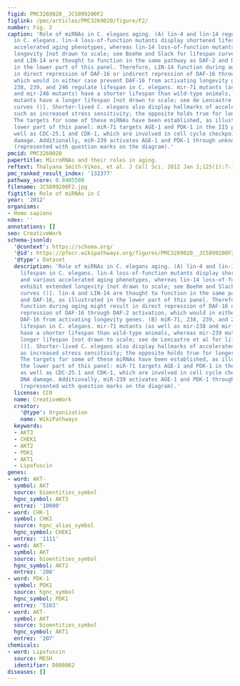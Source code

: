 ```yaml
---
figid: PMC3269020__JCS099200F2
figlink: /pmc/articles/PMC3269020/figure/F2/
number: Fig. 2
caption: 'Role of miRNAs in C. elegans aging. (A) lin-4 and lin-14 regulate lifespan
  in C. elegans. lin-4 loss-of-function mutants display shortened lifespans and various
  accelerated aging phenotypes, whereas lin-14 loss-of-function mutants exhibit extended
  longevity [not drawn to scale; see Boehm and Slack for lifespan curves ()]. lin-4
  and LIN-14 are thought to function in the same pathway as DAF-2 and DAF-16, as illustrated
  in the lower part of this panel. Therefore, LIN-14 function during aging might result
  in direct repression of DAF-16 or indirect repression of DAF-16 through DAF-2 activation,
  which would in either case prevent DAF-16 from activating longevity genes. (B) miR-71,
  238, 239, and 246 regulate lifespan in C. elegans. mir-71 mutants (as well as mir-238
  and mir-246 mutants) have a shorter lifespan than wild-type animals, whereas mir-239
  mutants have a longer lifespan [not drawn to scale; see de Lencastre et al for lifespan
  curves ()]. Shorter-lived C. elegans also display hallmarks of accelerated aging,
  such as increased stress sensitivity; the opposite holds true for longer-lived animals.
  The targets for some of these miRNAs have been established, as illustrated in the
  lower part of this panel: miR-71 targets AGE-1 and PDK-1 in the IIS pathway, as
  well as CDC-25.1 and CDK-1, which are involved in cell cycle checkpoints for DNA
  damage. Additionally, miR-239 activates AGE-1 and PDK-1 through unknown mechanisms
  (represented with question marks on the diagram).'
pmcid: PMC3269020
papertitle: MicroRNAs and their roles in aging.
reftext: Thalyana Smith-Vikos, et al. J Cell Sci. 2012 Jan 1;125(1):7-17.
pmc_ranked_result_index: '132377'
pathway_score: 0.8405508
filename: JCS099200F2.jpg
figtitle: Role of miRNAs in C
year: '2012'
organisms:
- Homo sapiens
ndex: ''
annotations: []
seo: CreativeWork
schema-jsonld:
  '@context': https://schema.org/
  '@id': https://pfocr.wikipathways.org/figures/PMC3269020__JCS099200F2.html
  '@type': Dataset
  description: 'Role of miRNAs in C. elegans aging. (A) lin-4 and lin-14 regulate
    lifespan in C. elegans. lin-4 loss-of-function mutants display shortened lifespans
    and various accelerated aging phenotypes, whereas lin-14 loss-of-function mutants
    exhibit extended longevity [not drawn to scale; see Boehm and Slack for lifespan
    curves ()]. lin-4 and LIN-14 are thought to function in the same pathway as DAF-2
    and DAF-16, as illustrated in the lower part of this panel. Therefore, LIN-14
    function during aging might result in direct repression of DAF-16 or indirect
    repression of DAF-16 through DAF-2 activation, which would in either case prevent
    DAF-16 from activating longevity genes. (B) miR-71, 238, 239, and 246 regulate
    lifespan in C. elegans. mir-71 mutants (as well as mir-238 and mir-246 mutants)
    have a shorter lifespan than wild-type animals, whereas mir-239 mutants have a
    longer lifespan [not drawn to scale; see de Lencastre et al for lifespan curves
    ()]. Shorter-lived C. elegans also display hallmarks of accelerated aging, such
    as increased stress sensitivity; the opposite holds true for longer-lived animals.
    The targets for some of these miRNAs have been established, as illustrated in
    the lower part of this panel: miR-71 targets AGE-1 and PDK-1 in the IIS pathway,
    as well as CDC-25.1 and CDK-1, which are involved in cell cycle checkpoints for
    DNA damage. Additionally, miR-239 activates AGE-1 and PDK-1 through unknown mechanisms
    (represented with question marks on the diagram).'
  license: CC0
  name: CreativeWork
  creator:
    '@type': Organization
    name: WikiPathways
  keywords:
  - AKT3
  - CHEK1
  - AKT2
  - PDK1
  - AKT1
  - Lipofuscin
genes:
- word: AKT-
  symbol: AKT
  source: bioentities_symbol
  hgnc_symbol: AKT3
  entrez: '10000'
- word: CHK-1
  symbol: CHK1
  source: hgnc_alias_symbol
  hgnc_symbol: CHEK1
  entrez: '1111'
- word: AKT-
  symbol: AKT
  source: bioentities_symbol
  hgnc_symbol: AKT2
  entrez: '208'
- word: PDK-1
  symbol: PDK1
  source: hgnc_symbol
  hgnc_symbol: PDK1
  entrez: '5163'
- word: AKT-
  symbol: AKT
  source: bioentities_symbol
  hgnc_symbol: AKT1
  entrez: '207'
chemicals:
- word: Lipofuscin
  source: MESH
  identifier: D008062
diseases: []
---
```

